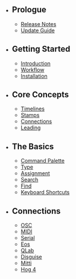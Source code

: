 - ## Prologue
    - [Release Notes](/docs/{{version}}/releases)
    - [Update Guide](/docs/{{version}}/update)
- ## Getting Started
    - [Introduction](/docs/{{version}}/introduction)
    - [Workflow](/docs/{{version}}/workflow)
    - [Installation](/docs/{{version}}/installation)
- ## Core Concepts
    - [Timelines](/docs/{{version}}/timelines)
    - [Stamps](/docs/{{version}}/stamps)
    - [Connections](/docs/{{version}}/connections)
    - [Leading](/docs/{{version}}/leading)
- ## The Basics
    - [Command Palette](/docs/{{version}}/command-palette)
    - [Type](/docs/{{version}}/type)
    - [Assignment](/docs/{{version}}/assignment)
    - [Search](/docs/{{version}}/search)
    - [Find](/docs/{{version}}/find)
    - [Keyboard Shortcuts](/docs/{{version}}/keyboard-shortcuts)
- ## Connections
    - [OSC](/docs/{{version}}/osc)
    - [MIDI](/docs/{{version}}/midi)
    - [Serial](/docs/{{version}}/serial)
    - [Eos](/docs/{{version}}/eos)
    - [QLab](/docs/{{version}}/qlab)
    - [Disguise](/docs/{{version}}/disguise)
    - [Mitti](/docs/{{version}}/mitti)
    - [Hog 4](/docs/{{version}}/hog-4)
